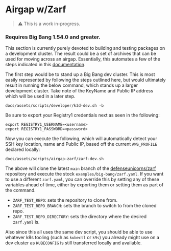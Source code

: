 # Airgap w/Zarf

> ⚠️ This is a work in-progress.

### Requires Big Bang 1.54.0 and greater.

This section is currently purely devoted to building and testing packages on a development cluster.  The result could be a set of archives that can be used for moving across an airgap.  Essentially, this automates a few of the steps indicated in this [documentation](https://docs.zarf.dev/docs/zarf-tutorials/big-bang).

The first step would be to stand up a Big Bang dev cluster. This is most easily represented by following the steps outlined here, but would ultimately result in running the below command, which stands up a larger development cluster. Take note of the KeyName and Public IP address which will be used in a later step.

```shell
docs/assets/scripts/developer/k3d-dev.sh -b
```

Be sure to export your Registry1 credentials next as seen in the following:

```shell
export REGISTRY1_USERNAME=<username>
export REGISTRY1_PASSWORD=<password>
```

Now you can execute the following, which will automatically detect your SSH key location, name and Public IP, based off the current `AWS_PROFILE` declared locally: 

```shell
docs/assets/scripts/airgap-zarf/zarf-dev.sh
```

The above will clone the latest `main` branch of the [defenseunicorns/zarf](https://github.com/defenseunicorns/zarf) repository and execute the stock `examples/big-bang/zarf.yaml`.  If you want to use a different `zarf.yaml`, you can override this by setting any of these variables ahead of time, either by exporting them or setting them as part of the command.

* `ZARF_TEST_REPO`: sets the repository to clone from.
* `ZARF_TEST_REPO_BRANCH`: sets the branch to switch to from the cloned repo.
* `ZARF_TEST_REPO_DIRECTORY`: sets the directory where the desired `zarf.yaml` is.

Also since this all uses the same dev script, you should be able to use whatever k8s tooling (such as `kubectl` or `k9s`) you already might use on a dev cluster as `KUBECONFIG` is still transferred locally and available.
